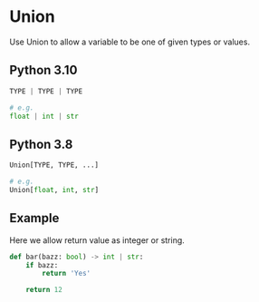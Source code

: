 # Union

Use Union to allow a variable to be one of given types or values.

## Python 3.10

```python
TYPE | TYPE | TYPE

# e.g.
float | int | str
```



## Python 3.8

```python
Union[TYPE, TYPE, ...]

# e.g.
Union[float, int, str]
```


## Example

Here we allow return value as integer or string.

```python
def bar(bazz: bool) -> int | str:
    if bazz:
        return 'Yes'

    return 12
```

